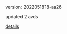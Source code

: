 version: 2022051818-aa26

updated 2 avds

[details](https://github.com/0x74f917491bfa7ebfa379/ali_avd_db/blob/master/change_log/2022/05/18/18/aa26.txt)